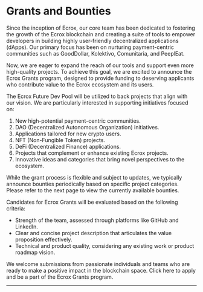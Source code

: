# Grants and Bounties

Since the inception of Ecrox, our core team has been dedicated to fostering the growth of the Ecrox blockchain and creating a suite of tools to empower developers in building highly user-friendly decentralized applications (dApps). Our primary focus has been on nurturing payment-centric communities such as GoodDollar, Kolektivo, Comunitaria, and PeeplEat.

Now, we are eager to expand the reach of our tools and support even more high-quality projects. To achieve this goal, we are excited to announce the Ecrox Grants program, designed to provide funding to deserving applicants who contribute value to the Ecrox ecosystem and its users.

The Ecrox Future Dev Pool will be utilized to back projects that align with our vision. We are particularly interested in supporting initiatives focused on:

1. New high-potential payment-centric communities.
2. DAO (Decentralized Autonomous Organization) initiatives.
3. Applications tailored for new crypto users.
4. NFT (Non-Fungible Token) projects.
5. DeFi (Decentralized Finance) applications.
6. Projects that complement or enhance existing Ecrox projects.
7. Innovative ideas and categories that bring novel perspectives to the ecosystem.

While the grant process is flexible and subject to updates, we typically announce bounties periodically based on specific project categories. Please refer to the next page to view the currently available bounties.

Candidates for Ecrox Grants will be evaluated based on the following criteria:

* Strength of the team, assessed through platforms like GitHub and LinkedIn.
* Clear and concise project description that articulates the value proposition effectively.
* Technical and product quality, considering any existing work or product roadmap vision.

We welcome submissions from passionate individuals and teams who are ready to make a positive impact in the blockchain space. Click here to apply and be a part of the Ecrox Grants program.

***
